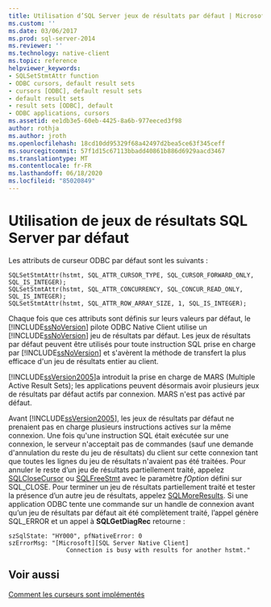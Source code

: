 ```yaml
---
title: Utilisation d’SQL Server jeux de résultats par défaut | Microsoft Docs
ms.custom: ''
ms.date: 03/06/2017
ms.prod: sql-server-2014
ms.reviewer: ''
ms.technology: native-client
ms.topic: reference
helpviewer_keywords:
- SQLSetStmtAttr function
- ODBC cursors, default result sets
- cursors [ODBC], default result sets
- default result sets
- result sets [ODBC], default
- ODBC applications, cursors
ms.assetid: ee1db3e5-60eb-4425-8a6b-977eeced3f98
author: rothja
ms.author: jroth
ms.openlocfilehash: 18cd10dd95329f68a42497d2bea5ce63f345ceff
ms.sourcegitcommit: 57f1d15c67113bbadd40861b886d6929aacd3467
ms.translationtype: MT
ms.contentlocale: fr-FR
ms.lasthandoff: 06/18/2020
ms.locfileid: "85020849"
---
```

# <a name="using-sql-server-default-result-sets"></a>Utilisation de jeux de résultats SQL Server par défaut
  Les attributs de curseur ODBC par défaut sont les suivants :  
  
```  
SQLSetStmtAttr(hstmt, SQL_ATTR_CURSOR_TYPE, SQL_CURSOR_FORWARD_ONLY, SQL_IS_INTEGER);  
SQLSetStmtAttr(hstmt, SQL_ATTR_CONCURRENCY, SQL_CONCUR_READ_ONLY, SQL_IS_INTEGER);  
SQLSetStmtAttr(hstmt, SQL_ATTR_ROW_ARRAY_SIZE, 1, SQL_IS_INTEGER);  
```  
  
 Chaque fois que ces attributs sont définis sur leurs valeurs par défaut, le [!INCLUDE[ssNoVersion](../../../includes/ssnoversion-md.md)] pilote ODBC Native Client utilise un [!INCLUDE[ssNoVersion](../../../includes/ssnoversion-md.md)] jeu de résultats par défaut. Les jeux de résultats par défaut peuvent être utilisés pour toute instruction SQL prise en charge par [!INCLUDE[ssNoVersion](../../../includes/ssnoversion-md.md)] et s'avèrent la méthode de transfert la plus efficace d'un jeu de résultats entier au client.  
  
 [!INCLUDE[ssVersion2005](../../../includes/ssversion2005-md.md)]a introduit la prise en charge de MARS (Multiple Active Result Sets); les applications peuvent désormais avoir plusieurs jeux de résultats par défaut actifs par connexion. MARS n'est pas activé par défaut.  
  
 Avant [!INCLUDE[ssVersion2005](../../../includes/ssversion2005-md.md)], les jeux de résultats par défaut ne prenaient pas en charge plusieurs instructions actives sur la même connexion. Une fois qu'une instruction SQL était exécutée sur une connexion, le serveur n'acceptait pas de commandes (sauf une demande d'annulation du reste du jeu de résultats) du client sur cette connexion tant que toutes les lignes du jeu de résultats n'avaient pas été traitées. Pour annuler le reste d’un jeu de résultats partiellement traité, appelez [SQLCloseCursor](../../native-client-odbc-api/sqlclosecursor.md) ou [SQLFreeStmt](../../native-client-odbc-api/sqlfreestmt.md) avec le paramètre *fOption* défini sur SQL_CLOSE. Pour terminer un jeu de résultats partiellement traité et tester la présence d’un autre jeu de résultats, appelez [SQLMoreResults](../../native-client-odbc-api/sqlmoreresults.md). Si une application ODBC tente une commande sur un handle de connexion avant qu’un jeu de résultats par défaut ait été complètement traité, l’appel génère SQL_ERROR et un appel à **SQLGetDiagRec** retourne :  
  
```  
szSqlState: "HY000", pfNativeError: 0  
szErrorMsg: "[Microsoft][SQL Server Native Client]  
                Connection is busy with results for another hstmt."  
```  
  
## <a name="see-also"></a>Voir aussi  
 [Comment les curseurs sont implémentés](how-cursors-are-implemented.md)  
  
  
